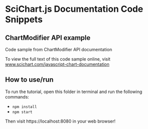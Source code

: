 # SciChart.js Documentation Code Snippets

## ChartModifier API example

Code sample from ChartModifier API documentation 

To view the full text of this code sample online, visit www.scichart.com/javascript-chart-documentation

## How to use/run 


To run the tutorial, open this folder in terminal and run the following commands:

* `npm install`
* `npm start` 

Then visit https://localhost:8080 in your web browser! 
